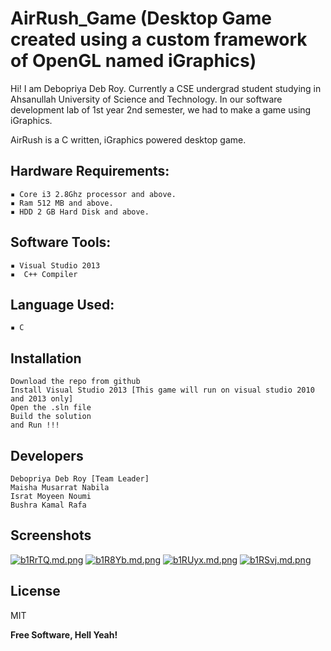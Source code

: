 # AirRush_Game (Desktop Game created using a custom framework of OpenGL named iGraphics)
Hi!
I am Debopriya Deb Roy. Currently a CSE undergrad student studying in Ahsanullah University of Science and Technology. In our software development lab of 1st year 2nd semester, we had to make a game using iGraphics.

AirRush is a C written, iGraphics powered desktop game.

## Hardware Requirements: 
    ▪ Core i3 2.8Ghz processor and above.
    ▪ Ram 512 MB and above.
    ▪ HDD 2 GB Hard Disk and above.

## Software Tools: 
    ▪ Visual Studio 2013
    ▪  C++ Compiler
## Language Used: 
    ▪ C
  
## Installation
    Download the repo from github
    Install Visual Studio 2013 [This game will run on visual studio 2010 and 2013 only]
    Open the .sln file 
    Build the solution
    and Run !!!

## Developers
    Debopriya Deb Roy [Team Leader]
    Maisha Musarrat Nabila
    Israt Moyeen Noumi
    Bushra Kamal Rafa
    
 ## Screenshots
 [![b1RrTQ.md.png](https://iili.io/b1RrTQ.md.png)](https://freeimage.host/i/b1RrTQ)
[![b1R8Yb.md.png](https://iili.io/b1R8Yb.md.png)](https://freeimage.host/i/b1R8Yb)
[![b1RUyx.md.png](https://iili.io/b1RUyx.md.png)](https://freeimage.host/i/b1RUyx)
[![b1RSvj.md.png](https://iili.io/b1RSvj.md.png)](https://freeimage.host/i/b1RSvj)

License
----
MIT

**Free Software, Hell Yeah!**





